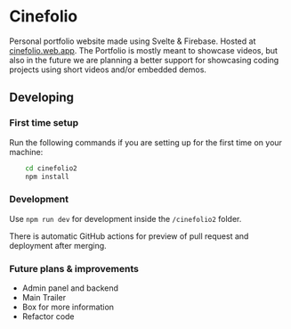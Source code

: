 # Cinefolio

Personal portfolio website made using Svelte & Firebase. Hosted at [cinefolio.web.app](https://cinefolio.web.app/). The Portfolio is mostly meant to showcase videos, but also in the future we are planning a better support for showcasing coding projects using short videos and/or embedded demos.

## Developing

### First time setup

Run the following commands if you are setting up for the first time on your machine:

```sh
    cd cinefolio2
    npm install
```

### Development

Use `npm run dev` for development inside the `/cinefolio2` folder.

There is automatic GitHub actions for preview of pull request and deployment after merging.

### Future plans & improvements

 - Admin panel and backend
 - Main Trailer
 - Box for more information
 - Refactor code
